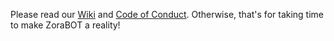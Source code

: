 Please read our [Wiki](https://github.com/ajmwagar/zora/wiki) and [Code of Conduct](https://github.com/ajmwagar/zora/blob/master/CODE_OF_CONDUCT.md). Otherwise, that's for taking time to make ZoraBOT a reality!
